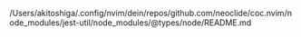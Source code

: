 /Users/akitoshiga/.config/nvim/dein/repos/github.com/neoclide/coc.nvim/node_modules/jest-util/node_modules/@types/node/README.md